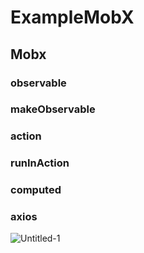 # ExampleMobX
## Mobx
### observable
### makeObservable
### action
### runInAction
### computed
### axios


![Untitled-1](https://user-images.githubusercontent.com/45879059/215341044-f606833e-cd00-4807-a133-f6d6158d7fad.png)
